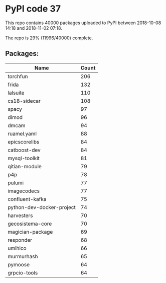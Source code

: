 # PyPI code 37

This repo contains 40000 packages uploaded to PyPI between 
2018-10-08 14:18 and 2018-11-02 07:18.

The repo is 29% (11996/40000) complete.

## Packages:

| Name  | Count |
| ----- | ----- |
| torchfun | 206 |
| frida | 132 |
| lalsuite | 110 |
| cs18-sidecar | 108 |
| spacy | 97 |
| dimod | 96 |
| dmcam | 94 |
| ruamel.yaml | 88 |
| epicscorelibs | 84 |
| catboost-dev | 84 |
| mysql-toolkit | 81 |
| qitian-module | 79 |
| p4p | 78 |
| pulumi | 77 |
| imagecodecs | 77 |
| confluent-kafka | 75 |
| python-dev-docker-project | 74 |
| harvesters | 70 |
| gecosistema-core | 70 |
| magician-package | 69 |
| responder | 68 |
| umihico | 66 |
| murmurhash | 65 |
| pymoose | 64 |
| grpcio-tools | 64 |


